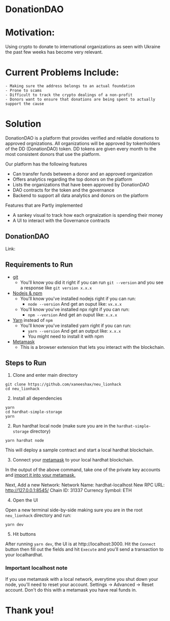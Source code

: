 # DonationDAO

# Motivation: 

Using crypto to donate to international organizations as seen with Ukraine the past few weeks has become very relevant. 

# Current Problems Include:
    - Making sure the address belongs to an actual foundation
    - Prone to scams
    - Difficult to track the crypto dealings of a non-profit 
    - Donors want to ensure that donations are being spent to actually support the cause
    
    
# Solution

DonationDAO is a platform that provides verified and reliable donations to approved orgnizations. All organizations will be approved by tokenholders of the DD (DonationDAO) token. DD tokens are given every month to the most consistent donors that use the platform.

Our platform has the following features
- Can transfer funds between a donor and an approved organization
- Offers analytics regarding the top donors on the platform
- Lists the organizations that have been approved by DonationDAO
- DAO contracts for the token and the governance
- Backend to support all data analytics and donors on the platform

Features that are Partly implemented
- A sankey visual to track how each orgnaization is spending their money
- A UI to interact with the Governance contracts


## DonationDAO

Link: 

    

## Requirements to Run

-   [git](https://git-scm.com/book/en/v2/Getting-Started-Installing-Git)
    -   You'll know you did it right if you can run `git --version` and you see a response like `git version x.x.x`
-   [Nodejs & npm](https://nodejs.org/en/)
    -   You'll know you've installed nodejs right if you can run:
        -   `node --version` And get an ouput like: `vx.x.x`
    -   You'll know you've installed npx right if you can run:
        -   `npm --version` And get an ouput like: `x.x.x`
-   [Yarn](https://classic.yarnpkg.com/lang/en/docs/install/) instead of `npm`
    -   You'll know you've installed yarn right if you can run:
        -   `yarn --version` And get an output like: `x.x.x`
        -   You might need to install it with npm
-   [Metamask](https://metamask.io/)
    -   This is a browser extension that lets you interact with the blockchain.

## Steps to Run

1. Clone and enter main directory

```
git clone https://github.com/xaneeshax/neu_lionhack
cd neu_lionhack
```

2. Install all dependencies

```
yarn
cd hardhat-simple-storage
yarn
```

2. Run hardhat local node (make sure you are in the `hardhat-simple-storage` directory)

```
yarn hardhat node
```

This will deploy a sample contract and start a local hardhat blockchain.

3. Connect your [metamask](https://metamask.io/) to your local hardhat blockchain.

In the output of the above command, take one of the private key accounts and [import it into your metamask.](https://metamask.zendesk.com/hc/en-us/articles/360015489331-How-to-import-an-Account)

Next, Add a new Network:
Network Name: hardhat-localhost
New RPC URL: http://127.0.0.1:8545/
Chain ID: 31337
Currency Symbol: ETH

4. Open the UI

Open a new terminal side-by-side making sure you are in the root `neu_lionhack` directory and run:

```
yarn dev
```

5. Hit buttons

After running `yarn dev`, the UI is at http://localhost:3000. Hit the `Connect` button then fill out the fields and hit `Execute` and you'll send a transaction to your localhardhat.

### Important localhost note

If you use metamask with a local network, everytime you shut down your node, you'll need to reset your account. Settings -> Advanced -> Reset account. Don't do this with a metamask you have real funds in.

# Thank you!
